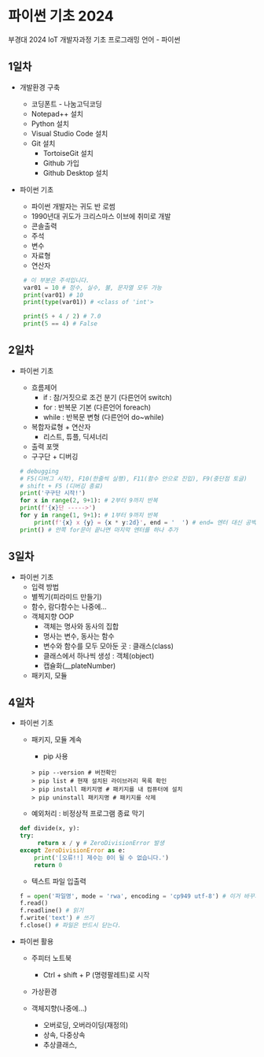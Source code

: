 # 파이썬 기초 2024
부경대 2024 IoT 개발자과정 기초 프로그래밍 언어 - 파이썬

## 1일차
- 개발환경 구축
    - 코딩폰트 - 나눔고딕코딩
    - Notepad++ 설치
    - Python 설치
    - Visual Studio Code 설치
    - Git 설치
        - TortoiseGit 설치
        - Github 가입
        - Github Desktop 설치

- 파이썬 기초
    - 파이썬 개발자는 귀도 반 로썸
    - 1990년대 귀도가 크리스마스 이브에 취미로 개발
    - 콘솔출력  
    - 주석
    - 변수
    - 자료형
    - 연산자

    ```python
     # 이 부분은 주석입니다.
     var01 = 10 # 정수, 실수, 불, 문자열 모두 가능
     print(var01) # 10
     print(type(var01)) # <class of 'int'>

     print(5 + 4 / 2) # 7.0
     print(5 == 4) # False
     ```

## 2일차
- 파이썬 기초
    - 흐름제어
        - if : 참/거짓으로 조건 분기 (다른언어 switch)
        - for : 반복문 기본 (다른언어 foreach)
        - while : 반복문 변형 (다른언어 do~while)
    - 복합자료형 + 연산자
        - 리스트, 튜플, 딕셔너리
    - 출력 포맷
    - 구구단 + 디버깅

    ```python
    # debugging
    # F5(디버그 시작), F10(한줄씩 실행), F11(함수 안으로 진입), F9(중단점 토글)
    # shift + F5 (디버깅 종료)
    print('구구단 시작!')
    for x in range(2, 9+1): # 2부터 9까지 반복
    print(f'{x}단 ----->')
    for y in range(1, 9+1): # 1부터 9까지 반복
        print(f'{x} x {y} = {x * y:2d}', end = '  ') # end= 엔터 대신 공백으로 변경
    print() # 안쪽 for문이 끝나면 마지막 엔터를 하나 추가
    ```

## 3일차
- 파이썬 기초
    - 입력 방법
    - 별찍기(피라미드 만들기)
    - 함수, 람다함수는 나중에...
    - 객체지향 OOP
        - 객체는 명사와 동사의 집합
        - 명사는 변수, 동사는 함수
        - 변수와 함수를 모두 모아둔 곳 : 클래스(class)
        - 클래스에서 하나씩 생성 : 객체(object)
        - 캡슐화(__plateNumber)
    - 패키지, 모듈

## 4일차
- 파이썬 기초
    - 패키지, 모듈 계속
        - pip 사용

        ```shell
        > pip --version # 버전확인
        > pip list # 현재 설치된 라이브러리 목록 확인
        > pip install 패키지명 # 패키지를 내 컴퓨터에 설치
        > pip uninstall 패키지명 # 패키지를 삭제
        ```
    - 예외처리 : 비정상적 프로그램 종료 막기

    ```python
    def divide(x, y):
    try:
         return x / y # ZeroDivisionError 발생
    except ZeroDivisionError as e:
        print('[오류!!] 제수는 0이 될 수 없습니다.')
        return 0 
    ```
    - 텍스트 파일 입출력

    ```python
    f = open('파일명', mode = 'rwa', encoding = 'cp949 utf-8') # 이거 바꾸기!!!!
    f.read()
    f.readline() # 읽기
    f.write('text') # 쓰기
    f.close() # 파일은 반드시 닫는다.
    ```
- 파이썬 활용
    - 주피터 노트북
        - Ctrl + shift + P (명령팔레트)로 시작
 
 
 
 
 
 
 
    - 가상환경
    - 객체지향(나중에...)
        - 오버로딩, 오버라이딩(재정의)
        - 상속, 다중상속
        - 추상클래스, 
    